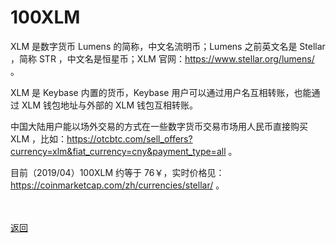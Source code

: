 # 100XLM

XLM 是数字货币 Lumens 的简称，中文名流明币；Lumens 之前英文名是 Stellar ，简称 STR ，中文名是恒星币；XLM 官网：<a href="https://www.stellar.org/lumens/">https://www.stellar.org/lumens/</a> 。

XLM 是 Keybase 内置的货币，Keybase 用户可以通过用户名互相转账，也能通过 XLM 钱包地址与外部的 XLM 钱包互相转账。

中国大陆用户能以场外交易的方式在一些数字货币交易市场用人民币直接购买 XLM ，比如：<a href="https://otcbtc.com/sell_offers?currency=xlm&fiat_currency=cny&payment_type=all">https://otcbtc.com/sell_offers?currency=xlm&fiat_currency=cny&payment_type=all</a> 。

目前（2019/04）100XLM 约等于 76￥，实时价格见：<a href="https://coinmarketcap.com/zh/currencies/stellar/">https://coinmarketcap.com/zh/currencies/stellar/</a> 。

<br><br><a href="https://wgredlong.github.io/getkey.html">返回</a>

